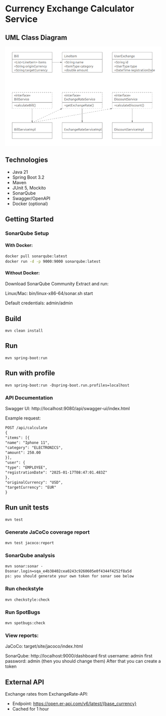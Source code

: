 # Currency Exchange Calculator Service

## UML Class Diagram
![UML](docs/images/uml.png)

## Technologies
- Java 21
- Spring Boot 3.2
- Maven
- JUnit 5, Mockito
- SonarQube
- Swagger/OpenAPI
- Docker (optional)

## Getting Started

### SonarQube Setup

#### With Docker:
```bash
docker pull sonarqube:latest
docker run -d -p 9000:9000 sonarqube:latest
```
#### Without Docker:

Download SonarQube Community
Extract and run:

Linux/Mac: bin/linux-x86-64/sonar.sh start

Default credentials: admin/admin 

##  Build
```
mvn clean install
```
## Run
```
mvn spring-boot:run
```
## Run with profile
```
mvn spring-boot:run -Dspring-boot.run.profiles=localhost
```

### API Documentation
Swagger UI: http://localhost:9080/api/swagger-ui/index.html

Example request:

```
POST /api/calculate
{
"items": [{
"name": "Iphone 11",
"category": "ELECTRONICS",
"amount": 250.00
}],
"user": {
"type": "EMPLOYEE",
"registrationDate": "2025-01-17T08:47:01.483Z"
},
"originalCurrency": "USD",
"targetCurrency": "EUR"
} 
```


## Run unit tests
```
mvn test
```
### Generate JaCoCo coverage report
```
mvn test jacoco:report
```

### SonarQube analysis
```
mvn sonar:sonar -Dsonar.login=sqa_e4b38402cea0243c9260605e0f4344f4252f8a5d
ps: you should generate your own token for sonar see below
```

### Run checkstyle
```
mvn checkstyle:check
```
### Run SpotBugs
```
mvn spotbugs:check
```
### View reports:

JaCoCo: target/site/jacoco/index.html

SonarQube: http://localhost:9000/dashboard 
first username: admin 
first password: admin (then you should change them)
After that you can create a token 

## External API
Exchange rates from ExchangeRate-API:

- Endpoint: https://open.er-api.com/v6/latest/{base_currency}
- Cached for 1 hour
